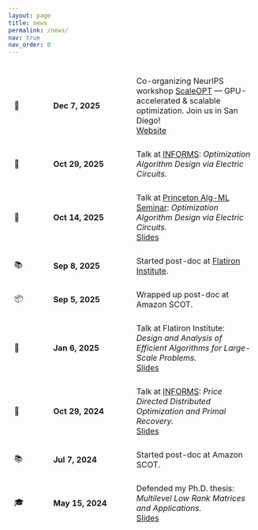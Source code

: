 ```yaml
---
layout: page
title: news
permalink: /news/
nav: true
nav_order: 0
---
```







<table style="border-collapse: separate; border-spacing: 0.25em 1.4em;">
	<tr>
		<td>🚀</td>
		<td></td>
		<td></td>
		<td><b>Dec&nbsp;7,&nbsp;2025</b></td>
		<td></td>
		<td></td>
		<td>Co-organizing NeurIPS workshop <a href="https://www.cvxgrp.org/scaleopt/">ScaleOPT</a> — GPU-accelerated & scalable optimization. Join us in San Diego!
        <br/><a href="https://www.cvxgrp.org/scaleopt/" class="btn btn-sm z-depth-0" role="button">Website</a></td>
	</tr>
	<tr>
		<td>🎤</td>
		<td></td>
		<td></td>
		<td><b>Oct&nbsp;29,&nbsp;2025</b></td>
		<td></td>
		<td></td>
		<td>Talk at <a href="https://submissions.mirasmart.com/InformsAnnual2025/Itinerary/PresentationDetail.aspx?evdid=2608">INFORMS</a>: <em>Optimization Algorithm Design via Electric Circuits.</em></td>
	</tr>
	<tr>
		<td>🎤</td>
		<td></td>
		<td></td>
		<td><b>Oct&nbsp;14,&nbsp;2025</b></td>
		<td></td>
		<td></td>
		<td>Talk at <a href="https://princeton-alg-ml.github.io">Princeton Alg-ML Seminar</a>: <em>Optimization Algorithm Design via Electric Circuits.</em><br/><a href="../assets/pdf/talk_circuits_25.pdf" class="btn btn-sm z-depth-0" role="button">Slides</a></td>
	</tr>
	<tr>
		<td>📚</td>
		<td></td>
		<td></td>
		<td><b>Sep&nbsp;8,&nbsp;2025</b></td>
		<td></td>
		<td></td>
		<td>Started post-doc at <a href="https://www.simonsfoundation.org/flatiron/center-for-computational-mathematics/">Flatiron Institute</a>.</td>
	</tr>
	<tr>
		<td>📦</td>
		<td></td>
		<td></td>
		<td><b>Sep&nbsp;5,&nbsp;2025</b></td>
		<td></td>
		<td></td>
		<td>Wrapped up post-doc at Amazon SCOT.</td>
	</tr>
	<tr>
		<td>🎤</td>
		<td></td>
		<td></td>
		<td><b>Jan&nbsp;6,&nbsp;2025</b></td>
		<td></td>
		<td></td>
		<td>Talk at Flatiron Institute: <em>Design and Analysis of Efficient Algorithms for Large-Scale Problems.</em><br/><a href="../assets/pdf/talk_flatiron_25.pdf" class="btn btn-sm z-depth-0" role="button">Slides</a></td>
	</tr>
	<tr>
		<td>🎤</td>
		<td></td>
		<td></td>
		<td><b>Oct&nbsp;29,&nbsp;2024</b></td>
		<td></td>
		<td></td>
		<td>Talk at <a href="https://submissions.mirasmart.com/InformsAnnual2024/Itinerary/PresentationDetail.aspx?evdid=8500">INFORMS</a>: <em>Price Directed Distributed Optimization and Primal Recovery.</em><br/><a href="../assets/pdf/talk_informs_24.pdf" class="btn btn-sm z-depth-0" role="button">Slides</a></td>
	</tr>
	<tr>
		<td>📚</td>
		<td></td>
		<td></td>
		<td><b>Jul&nbsp;7,&nbsp;2024</b></td>
		<td></td>
		<td></td>
		<td>Started post-doc at Amazon SCOT.</td>
	</tr>
	<tr>
		<td>🎓</td>
		<td></td>
		<td></td>
		<td><b>May&nbsp;15,&nbsp;2024</b></td>
		<td></td>
		<td></td>
		<td>Defended my Ph.D. thesis: <em>Multilevel Low Rank Matrices and Applications.</em><br/><a href="../assets/pdf/mlr_defense.pdf" class="btn btn-sm z-depth-0" role="button">Slides</a></td>
	</tr>
</table>
